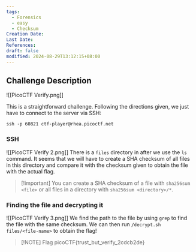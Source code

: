 ```yaml
---
tags:
  - Forensics
  - easy
  - Checksum
Creation Date: 
Last Date: 
References: 
draft: false
modified: 2024-08-29T13:12:15+08:00
---
```

## Challenge Description

![[PicoCTF Verify.png]]

This is a straightforward challenge. Following the directions given, we just have to connect to the server via SSH:
```
ssh -p 60821 ctf-player@rhea.picoctf.net
```



### SSH 

![[PicoCTF Verify 2.png]]
There is a `files` directory in after we use the `ls` command. It seems that we will have to create a SHA checksum of all files in this directory and compare it with the checksum given to obtain the file with the actual flag. 

>[!important]  You can create a SHA checksum of a file with `sha256sum <file>` or all files in a directory with `sha256sum <directory>/*`.



### Finding the file and decrypting it

![[PicoCTF Verify 3.png]]
We find the path to the file by using `grep` to find the file with the same checksum.  We can then run `/decrypt.sh files/<file-name>` to obtain the flag!




> [!NOTE] Flag
> picoCTF{trust_but_verify_2cdcb2de}




